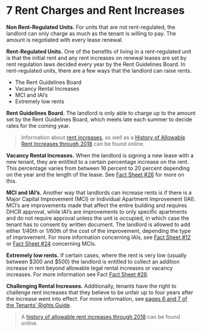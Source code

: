 # 7 Rent Charges and Rent Increases
**Non Rent-Regulated Units.** For units that are not rent-regulated, the landlord can only charge as much as the tenant is willing to pay. The amount is negotiated with every lease renewal.

**Rent-Regulated Units.** One of the benefits of living in a rent-regulated unit is that the initial rent and any rent increases on renewal leases are set by rent regulation laws decided every year by the Rent Guidelines Board. In rent-regulated units, there are a few ways that the landlord can raise rents.

- The Rent Guidelines Board
- Vacancy Rental Increases
- MCI and IAI’s
- Extremely low rents

**Rent Guidelines Board.** The landlord is only able to charge up to the amount set by the Rent Guidelines Board, which meets late each summer to decide rates for the coming year.

> Information about [rent increases](http://www1.nyc.gov/site/rentguidelinesboard/resources/rents-rent-increases.page), as well as a [History of Allowable Rent Increases through 2018](http://www1.nyc.gov/assets/rentguidelinesboard/pdf/guidelines/aptorders2018.pdf) can be found online.

**Vacancy Rental Increases.** When the landlord is signing a new lease with a new tenant, they are entitled to a certain percentage increase on the rent. This percentage varies from between 16 percent to 20 percent depending on the year and the length of the lease. See [Fact Sheet #26](http://www.nyshcr.org/Rent/FactSheets/orafac26.pdf) for more on this.

**MCI and IAI’s.** Another way that landlords can increase rents is if there is a Major Capital Improvement (MCI) or Individual Apartment Improvement (IAI). MCI’s are improvements made that affect the entire building and requires DHCR approval, while IAI’s are improvements to only specific apartments and do not require approval unless the unit is occupied, in which case the tenant has to consent by written document.  The landlord is allowed to add either 1/40th or 1/60th of the cost of the improvement, depending the type of improvement. For more information concerning IAIs, see [Fact Sheet #12](http://www.nyshcr.org/Rent/OperationalBulletins/orao20161.pdf) or [Fact Sheet #24](http://www.nyshcr.org/Rent/FactSheets/orafac24.pdf) concerning MCIs.

**Extremely low rents.** If certain cases, where the rent is very low (usually between $300 and $500) the landlord is entitled to collect an addition increase in rent beyond allowable legal rental increases or vacancy increases. For more information see Fact [Fact Sheet #26](http://www.nyshcr.org/Rent/FactSheets/orafac26.pdf).

**Challenging Rental Increases.** Additionally, tenants have the right to challenge rent increases that they believe to be unfair up to four years after the increase went into effect. For more information, see [pages 6 and 7 of the Tenants’ Rights Guide](https://ag.ny.gov/sites/default/files/tenants_rights.pdf).


 > A [history of allowable rent increases through 2018](http://www1.nyc.gov/assets/rentguidelinesboard/pdf/guidelines/aptorders2018.pdf) can be found online.
